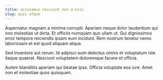 ```yaml
---
title: accusamus nesciunt non a nisi
slug: quis atque
---
```


Aspernatur magnam a minima corrupti. Aperiam neque dolor laudantium qui non molestias ut dicta. Et officiis numquam quo ullam ut. Qui dignissimos error tempore reiciendis ipsam eum incidunt. Rem nostrum tenetur nemo laboriosam et est quod aliquam atque.

Sed inventore aut rerum. Id adipisci eum delectus omnis et voluptatum iste itaque quaerat. Nesciunt voluptatem doloremque facere et officia.

Autem blanditiis aperiam qui beatae ipsa. Officia voluptate eos iure. Amet non et molestiae quos quisquam.
